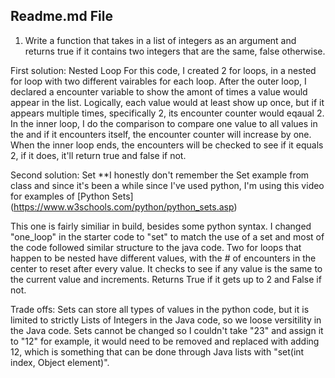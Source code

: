 ## Readme.md File

1. Write a function that takes in a list of integers as an argument
and returns true if it contains two integers that are the same, false
otherwise.

First solution: Nested Loop
For this code, I created 2 for loops, in a nested for loop with two different vairables for each loop. After the outer loop, I declared a encounter variable to show the amont of times a value would appear in the list. Logically, each value would at least show up once, but if it appears multiple times, specifically 2, its encounter counter would eqaual 2. In the inner loop, I do the comparison to compare one value to all values in the and if it encounters itself, the encounter counter will increase by one. When the inner loop ends, the encounters will be checked to see if it equals 2, if it does, it'll return true and false if not. 

Second solution: Set 
**I honestly don't remember the Set example from class and since it's been a while since I've used python, I'm using this video for examples of 
[Python Sets] (https://www.w3schools.com/python/python_sets.asp)

This one is fairly similiar in build, besides some python syntax. I changed  "one_loop" in the starter code to "set" to match the use of a set and most of the code followed similar structure to the java code. Two for loops that happen to be nested have different values, with the # of encounters in the center to reset after every value. It checks to see if any value is the same to the current value and increments. Returns True if it gets up to 2 and False if not. 

Trade offs: Sets can store all types of values in the python code, but it is limited to strictly Lists of Integers in the Java code, so we loose versitility in the Java code. Sets cannot be changed so I couldn't take "23" and assign it to "12" for example, it would need to be removed and replaced with adding 12, which is something that can be done through Java lists with "set(int index, Object element)".
